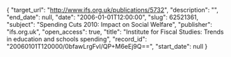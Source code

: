 {
  "target_url": "http://www.ifs.org.uk/publications/5732", 
  "description": "", 
  "end_date": null, 
  "date": "2006-01-01T12:00:00", 
  "slug": 62521361, 
  "subject": "Spending Cuts 2010: Impact on Social Welfare", 
  "publisher": "ifs.org.uk", 
  "open_access": true, 
  "title": "Institute for Fiscal Studies: Trends in education and schools spending", 
  "record_id": "20060101T120000/0bfawLrgFvl/QP+M6eEj9Q==", 
  "start_date": null
}

